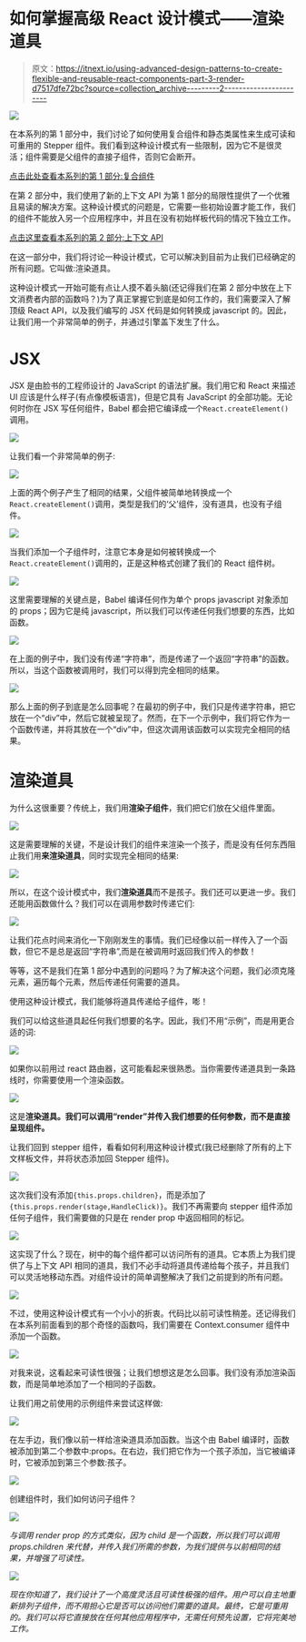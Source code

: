 # 如何掌握高级 React 设计模式——渲染道具

> 原文：<https://itnext.io/using-advanced-design-patterns-to-create-flexible-and-reusable-react-components-part-3-render-d7517dfe72bc?source=collection_archive---------2----------------------->

![](img/f49d475608226b3c67beef5a64c733c7.png)

在本系列的第 1 部分中，我们讨论了如何使用复合组件和静态类属性来生成可读和可重用的 Stepper 组件。我们看到这种设计模式有一些限制，因为它不是很灵活；组件需要是父组件的直接子组件，否则它会断开。

[点击此处查看本系列的第 1 部分:复合组件](/using-advanced-design-patterns-to-create-flexible-and-reusable-react-components-part-1-dd495fa1823)

在第 2 部分中，我们使用了新的上下文 API 为第 1 部分的局限性提供了一个优雅且易读的解决方案。这种设计模式的问题是，它需要一些初始设置才能工作，我们的组件不能放入另一个应用程序中，并且在没有初始样板代码的情况下独立工作。

[点击这里查看本系列的第 2 部分:上下文 API](/using-advanced-design-patterns-to-create-flexible-and-reusable-react-components-part-2-react-3c5662b997ab)

在这一部分中，我们将讨论一种设计模式，它可以解决到目前为止我们已经确定的所有问题。它叫做:渲染道具。

这种设计模式一开始可能有点让人摸不着头脑(还记得我们在第 2 部分中放在上下文消费者内部的函数吗？)为了真正掌握它到底是如何工作的，我们需要深入了解顶级 React API，以及我们编写的 JSX 代码是如何转换成 javascript 的。因此，让我们用一个非常简单的例子，并通过引擎盖下发生了什么。

# JSX

JSX 是由脸书的工程师设计的 JavaScript 的语法扩展。我们用它和 React 来描述 UI 应该是什么样子(有点像模板语言)，但是它具有 JavaScript 的全部功能。无论何时你在 JSX 写任何组件，Babel 都会把它编译成一个`React.createElement()`调用。

![](img/ae20c06ce8f85d4b9d069bbe649298c8.png)

让我们看一个非常简单的例子:

![](img/3c01bc2333c7e9f15fdb32cfb16bef3c.png)

上面的两个例子产生了相同的结果，父组件被简单地转换成一个`React.createElement()`调用，类型是我们的‘父’组件，没有道具，也没有子组件。

![](img/a0cb02fb2c7c834b9afa80d2718c7042.png)

当我们添加一个子组件时，注意它本身是如何被转换成一个`React.createElement()`调用的，正是这种格式创建了我们的 React 组件树。

![](img/30f0220b15a31caf8bf6f0bfd87a4361.png)

这里需要理解的关键点是，Babel 编译任何作为单个 props javascript 对象添加的 props；因为它是纯 javascript，所以我们可以传递任何我们想要的东西，比如函数。

![](img/e027f33433e2ecf60ff1728197c85791.png)

在上面的例子中，我们没有传递“字符串”，而是传递了一个返回“字符串”的函数。所以，当这个函数被调用时，我们可以得到完全相同的结果。

![](img/a8b0afe62403c0c2b9644369ead2a6ca.png)

那么上面的例子到底是怎么回事呢？在最初的例子中，我们只是传递字符串，把它放在一个“div”中，然后它就被呈现了。然而，在下一个示例中，我们将它作为一个函数传递，并将其放在一个“div”中，但这次调用该函数可以实现完全相同的结果。

# 渲染道具

为什么这很重要？传统上，我们用**渲染子组件**，我们把它们放在父组件里面。

![](img/401ec7471b70c61eb97716bf44614906.png)

这是需要理解的关键，不是设计我们的组件来渲染一个孩子，而是没有任何东西阻止我们用**来渲染道具**，同时实现完全相同的结果:

![](img/8e3312421d0e1abc8790a1acc1813946.png)

所以，在这个设计模式中，我们**渲染道具**而不是孩子。我们还可以更进一步。我们还能用函数做什么？我们可以在调用参数时传递它们:

![](img/09ecbc71e4448c4a3a22379ecdb357b7.png)

让我们花点时间来消化一下刚刚发生的事情。我们已经像以前一样传入了一个函数，但它不是总是返回“字符串”,而是在被调用时返回我们传入的参数！

等等，这不是我们在第 1 部分中遇到的问题吗？为了解决这个问题，我们必须克隆元素，遍历每个元素，然后传递任何需要的道具。

使用这种设计模式，我们能够将道具传递给子组件，嘭！

我们可以给这些道具起任何我们想要的名字。因此，我们不用“示例”，而是用更合适的词:

![](img/49c6189e0d943c80a767b47482f1c5a4.png)

如果你以前用过 react 路由器，这可能看起来很熟悉。当你需要传递道具到一条路线时，你需要使用一个渲染函数。

![](img/ccc8c8ab356e65d8d06362d078a24ffa.png)

这是**渲染道具。我们可以调用“render”并传入我们想要的任何参数，而不是直接呈现组件。**

让我们回到 stepper 组件，看看如何利用这种设计模式(我已经删除了所有的上下文样板文件，并将状态添加回 Stepper 组件)。

![](img/75ff1a81de86468061c47bbdcbdc1049.png)

这次我们没有添加`{this.props.children}`，而是添加了`{this.props.render(stage,HandleClick)}`。我们不再需要向 stepper 组件添加任何子组件，我们需要做的只是在 render prop 中返回相同的标记。

![](img/87435aad98096c73f93a8ee33c366cd0.png)

这实现了什么？现在，树中的每个组件都可以访问所有的道具。它本质上为我们提供了与上下文 API 相同的道具，我们不必手动将道具传递给每个孩子，并且我们可以灵活地移动东西。对组件设计的简单调整解决了我们之前提到的所有问题。

![](img/f49d475608226b3c67beef5a64c733c7.png)

不过，使用这种设计模式有一个小小的折衷。代码比以前可读性稍差。还记得我们在本系列前面看到的那个奇怪的函数吗，我们需要在 Context.consumer 组件中添加一个函数。

![](img/24066faaf71b658812ad158007c10663.png)

对我来说，这看起来可读性很强；让我们想想这是怎么回事。我们没有添加渲染函数，而是简单地添加了一个相同的子函数。

让我们用之前使用的示例组件来尝试这样做:

![](img/1bdb41867eee076d21e8e5acc869d943.png)

在左手边，我们像以前一样给渲染道具添加函数。当这个由 Babel 编译时，函数被添加到第二个参数中:props。在右边，我们把它作为一个孩子添加，当它被编译时，它被添加到第三个参数:孩子。

![](img/ae20c06ce8f85d4b9d069bbe649298c8.png)

创建组件时，我们如何访问子组件？

*![](img/2b7cb6b6b3cab5d8300d428d34dec160.png)*

*与调用 render prop 的方式类似，因为 child 是一个函数，所以我们可以调用 props.children 来代替，并传入我们所需的参数，为我们提供与以前相同的结果，并增强了可读性。*

*![](img/11ed39e14c2057e956248122afb1d2e1.png)*

*现在你知道了，我们设计了一个高度灵活且可读性极强的组件。用户可以自主地重新排列子组件，而不用担心它是否可以访问他们需要的道具。最终，它是可重用的。我们可以将它直接放在任何其他应用程序中，无需任何预先设置，它将完美地工作。*